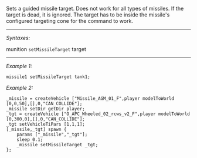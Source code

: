 Sets a guided missile target. Does not work for all types of missiles. If the target is dead, it is ignored. The target has to be inside the missile's configured targeting cone for the command to work.


---
*Syntaxes:*

munition `setMissileTarget` target

---
*Example 1:*

```sqf
missile1 setMissileTarget tank1;
```

*Example 2:*

```sqf
_missile = createVehicle ["Missile_AGM_01_F",player modelToWorld [0,0,50],[],0,"CAN_COLLIDE"];
_missile setDir getDir player;
_tgt = createVehicle ["O_APC_Wheeled_02_rcws_v2_F",player modelToWorld [0,300,0],[],0,"CAN_COLLIDE"];
_tgt setVehicleTiPars [1,1,1];
[_missile,_tgt] spawn {
	params ["_missile","_tgt"];
	sleep 0.1;
	_missile setMissileTarget _tgt;
};
```